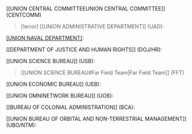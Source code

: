 
[[UNION CENTRAL COMMITTEEUNION CENTRAL COMMITTEE]] (CENTCOMM)

>[!error]
[[UNION ADMINISTRATIVE DEPARTMENT]] (UAD):

[[UNION NAVAL DEPARTMENT]](UN):

[[DEPARTMENT OF JUSTICE AND HUMAN RIGHTS]] (DOJ/HR):

[[UNION SCIENCE BUREAU]] (USB):
>[[UNION SCIENCE BUREAU#Far Field Team|Far Field Team]] (FFT)

[[UNION ECONOMIC BUREAU]] (UEB):

[[UNION OMNINETWORK BUREAU]] (UOB):

[[BUREAU OF COLONIAL ADMINISTRATION]] (BCA):

[[UNION BUREAU OF ORBITAL AND NON-TERRESTRIAL MANAGEMENT]] (UBO/NTM):